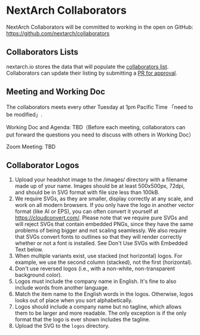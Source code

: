 # NextArch Collaborators
NextArch Collaborators will be committed to working in the open on GitHub: https://github.com/nextarch/collaborators

## Collaborators Lists
nextarch.io stores the data that will populate the [collaborators list](https://nextarch.io/). Collaborators can update their listing by submitting a [PR for approval](https://github.com/nextarch/collaborators/blob/main/collaborators%20list.md).

## Meeting and Working Doc
The collaborators meets every other Tuesday at 1pm Pacific Time 「need to be modified」.

Working Doc and Agenda: TBD（Before each meeting, collaborators can put forward the questions you need to discuss with others in Working Doc）

Zoom Meeting: TBD

## Collaborator Logos
1. Upload your headshot image to the /images/ directory with a filename made up of your name. Images should be at least 500x500px, 72dpi, and should be in SVG format with file size less than 100kB.
2. We require SVGs, as they are smaller, display correctly at any scale, and work on all modern browsers. If you only have the logo in another vector format (like AI or EPS), you can often convert it yourself at https://cloudconvert.com/. Please note that we require pure SVGs and will reject SVGs that contain embedded PNGs, since they have the same problems of being bigger and not scaling seamlessly. We also require that SVGs convert fonts to outlines so that they will render correctly whether or not a font is installed. See Don't Use SVGs with Embedded Text below.
3. When multiple variants exist, use stacked (not horizontal) logos. For example, we use the second column (stacked), not the first (horizontal).
4. Don't use reversed logos (i.e., with a non-white, non-transparent background color).
5. Logos must include the company name in English. It's fine to also include words from another language. 
6. Match the item name to the English words in the logos. Otherwise, logos looks out of place when you sort alphabetically.
7. Logos should include a company name but no tagline, which allows them to be larger and more readable. The only exception is if the only format that the logo is ever shown includes the tagline.
8. Upload the SVG to the `logos` directory.


